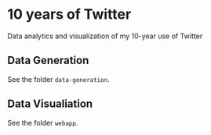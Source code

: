 # 10 years of Twitter
Data analytics and visualization of my 10-year use of Twitter

## Data Generation
See the folder ```data-generation```.

## Data Visualiation
See the folder ```webapp```.
